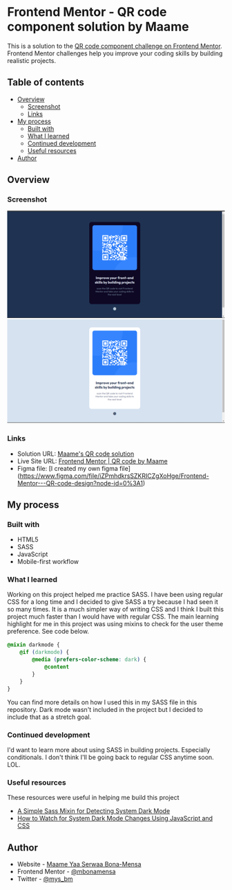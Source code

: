 # Frontend Mentor - QR code component solution by Maame

This is a solution to the [QR code component challenge on Frontend Mentor](https://www.frontendmentor.io/challenges/qr-code-component-iux_sIO_H). Frontend Mentor challenges help you improve your coding skills by building realistic projects. 

## Table of contents

- [Overview](#overview)
  - [Screenshot](#screenshot)
  - [Links](#links)
- [My process](#my-process)
  - [Built with](#built-with)
  - [What I learned](#what-i-learned)
  - [Continued development](#continued-development)
  - [Useful resources](#useful-resources)
- [Author](#author)

## Overview
### Screenshot

![](./img/screenshot-dark.png) ![](./img/screenshot-light.png)


### Links

- Solution URL: [Maame's QR code solution](https://mbonamensa.github.io/fem_qr-code)
- Live Site URL: [Frontend Mentor | QR code by Maame](https://mbonamensa.github.io/fem_qr-code)
- Figma file: [I created my own figma file] (https://www.figma.com/file/iZPmhdkrsSZKRICZgXoHge/Frontend-Mentor---QR-code-design?node-id=0%3A1)

## My process

### Built with

- HTML5
- SASS
- JavaScript
- Mobile-first workflow

### What I learned

Working on this project helped me practice SASS. I have been using regular CSS for a long time and I decided to give SASS a try because I had seen it so many times. It is a much simpler way of writing CSS and I think I built this project much faster than I would have with regular CSS. The main learning highlight for me in this project was using mixins to check for the user theme preference. See code below.

```css
@mixin darkmode {
    @if (darkmode) {
        @media (prefers-color-scheme: dark) {
            @content
        }
    }    
}
```
You can find more details on how I used this in my SASS file in this repository. Dark mode wasn't included in the project but I decided to include that as a stretch goal.

### Continued development

I'd want to learn more about using SASS in building projects. Especially conditionals. I don't think I'll be going back to regular CSS anytime soon. LOL.


### Useful resources

These resources were useful in helping me build this project

- [A Simple Sass Mixin for Detecting System Dark Mode](https://medium.com/@cooperwfloyd/a-simple-sass-mixin-for-detecting-system-dark-mode-bd8157bca72e) 
- [How to Watch for System Dark Mode Changes Using JavaScript and CSS](https://www.section.io/engineering-education/watch-for-system-dark-mode-using-js-css/) 


## Author

- Website - [Maame Yaa Serwaa Bona-Mensa](https://mbonamensa.netlify.app)
- Frontend Mentor - [@mbonamensa](https://www.frontendmentor.io/profile/yourusername)
- Twitter - [@mys_bm](https://www.twitter.com/mys_mb)
